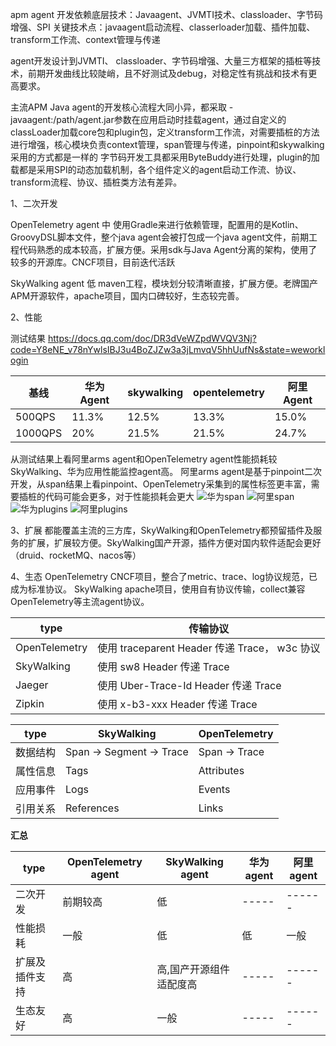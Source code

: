 
apm agent 
开发依赖底层技术：Javaagent、JVMTI技术、classloader、字节码增强、SPI
关键技术点：javaagent启动流程、classerloader加载、插件加载、transform工作流、context管理与传递

agent开发设计到JVMTI、 classloader、字节码增强、大量三方框架的插桩等技术，前期开发曲线比较陡峭，且不好测试及debug，对稳定性有挑战和技术有更高要求。

主流APM Java agent的开发核心流程大同小异，都采取 -javaagent:/path/agent.jar参数在应用启动时挂载agent，通过自定义的classLoader加载core包和plugin包，定义transform工作流，对需要插桩的方法进行增强，核心模块负责context管理，span管理与传递，pinpoint和skywalking采用的方式都是一样的 字节码开发工具都采用ByteBuddy进行处理，plugin的加载都是采用SPI的动态加载机制，各个组件定义的agent启动工作流、协议、transform流程、协议、插桩类方法有差异。

1、二次开发

OpenTelemetry agent 中
使用Gradle来进行依赖管理，配置用的是Kotlin、GroovyDSL脚本文件，整个java agent会被打包成一个java agent文件，前期工程代码熟悉的成本较高，扩展方便。采用sdk与Java Agent分离的架构，使用了较多的开源库。CNCF项目，目前迭代活跃

SkyWalking agent 低
maven工程，模块划分较清晰直接，扩展方便。老牌国产APM开源软件，apache项目，国内口碑较好，生态较完善。

2、性能

测试结果
https://docs.qq.com/doc/DR3dVeWZpdWVQV3Nj?code=Y8eNE_v78nYwlsIBJ3u4BoZJZw3a3jLmvqV5hhUufNs&state=weworklogin

| 基线	| 华为Agent |	skywalking |	opentelemetry	| 阿里Agent |
| -- | ------------- | ------------- | ----- | ------ |
| 500QPS	| 11.3% |	12.5%	| 13.3%	| 15.0%	| 16.7% |
| 1000QPS	| 20% |	21.5%	| 21.5%	| 24.7%	| 27.5% |


从测试结果上看阿里arms agent和OpenTelemetry agent性能损耗较SkyWalking、华为应用性能监控agent高。
阿里arms agent是基于pinpoint二次开发，从span结果上看pinpoint、OpenTelemetry采集到的属性标签更丰富，需要插桩的代码可能会更多，对于性能损耗会更大
![华为span](image-7.png)
![阿里span](image-8.png)
![华为plugins](image-11.png)
![阿里plugins](image-12.png)

3、扩展
都能覆盖主流的三方库，SkyWalking和OpenTelemetry都预留插件及服务的扩展，扩展较方便。SkyWalking国产开源，插件方便对国内软件适配会更好（druid、rocketMQ、nacos等）

4、生态
OpenTelemetry CNCF项目，整合了metric、trace、log协议规范，已成为标准协议。
SkyWalking apache项目，使用自有协议传输，collect兼容OpenTelemetry等主流agent协议。


| type |  传输协议 |
| -- | ------------- |
| OpenTelemetry | 	使用 traceparent Header 传递 Trace， w3c 协议| 
| SkyWalking	| 使用 sw8 Header 传递 Trace| 
| Jaeger	| 使用 Uber-Trace-Id Header 传递 Trace| 
| Zipkin	| 使用 x-b3-xxx Header 传递 Trace| 

| type | SkyWalking |	OpenTelemetry |
| -- | ------------- | ------------- |
| 数据结构 |	Span -> Segment -> Trace |	Span -> Trace |
| 属性信息 |	Tags |	Attributes |
| 应用事件 |	Logs |	Events |
| 引用关系 |	References |	Links |


**汇总**

| type | OpenTelemetry agent | SkyWalking agent | 华为agent | 阿里agent |
| -- | ------------- | ------------- | ----- | ------ |
| 二次开发 | 前期较高 |  低  | ----- | ------ |
| 性能损耗 | 一般 | 低 | 低 | 一般 |
| 扩展及插件支持 | 高 | 高,国产开源组件适配度高 | ----- | ------ |
| 生态友好 | 高 | 一般 |  ----- | ------ |